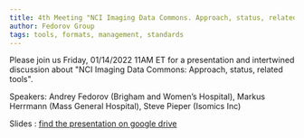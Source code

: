 ```yaml
---
title: 4th Meeting "NCI Imaging Data Commons. Approach, status, related tools"
author: Fedorov Group
tags: tools, formats, management, standards
---
```


Please join us Friday, 01/14/2022 11AM ET for a presentation and intertwined discussion about "NCI Imaging Data Commons: Approach, status, related tools".

Speakers: Andrey Fedorov (Brigham and Women’s Hospital), Markus Herrmann (Mass General Hospital), Steve Pieper (Isomics Inc)

Slides : [find the presentation on google drive ](https://docs.google.com/presentation/d/1UfpWksU3u1LpGMapwkrwicj3m3upbc3RaUnPiLJNayA/edit#slide=id.p)
